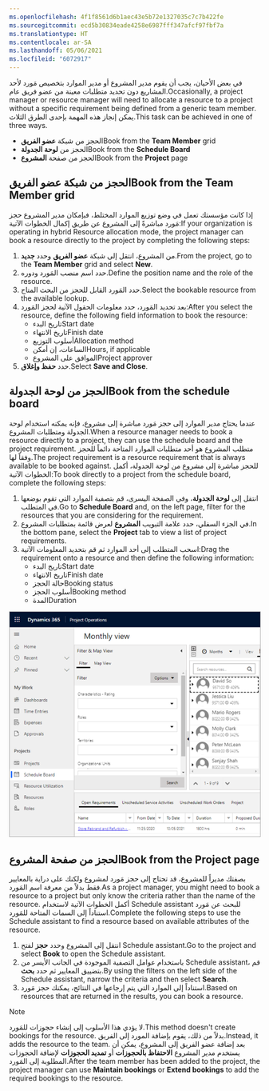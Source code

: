 ```yaml
---
ms.openlocfilehash: 4f1f8561d6b1aec43e5b72e1327035c7c7b422fe
ms.sourcegitcommit: ecd5b30834eade4258e6987fff347afcf97fbf7a
ms.translationtype: HT
ms.contentlocale: ar-SA
ms.lasthandoff: 05/06/2021
ms.locfileid: "6072917"
---
```

<span data-ttu-id="0204e-101">في بعض الأحيان، يجب أن يقوم مدير المشروع أو مدير الموارد بتخصيص مَورد لأحد المشاريع دون تحديد متطلبات معينة من عضو فريق عام.</span><span class="sxs-lookup"><span data-stu-id="0204e-101">Occasionally, a project manager or resource manager will need to allocate a resource to a project without a specific requirement being defined from a generic team member.</span></span> <span data-ttu-id="0204e-102">يمكن إنجاز هذه المهمة بإحدى الطرق الثلاث.</span><span class="sxs-lookup"><span data-stu-id="0204e-102">This task can be achieved in one of three ways.</span></span>

- <span data-ttu-id="0204e-103">الحجز من شبكة **عضو الفريق**</span><span class="sxs-lookup"><span data-stu-id="0204e-103">Book from the **Team Member** grid</span></span>
- <span data-ttu-id="0204e-104">الحجز من **لوحة الجدولة**</span><span class="sxs-lookup"><span data-stu-id="0204e-104">Book from the **Schedule Board**</span></span>
- <span data-ttu-id="0204e-105">الحجز من صفحة **المشروع**</span><span class="sxs-lookup"><span data-stu-id="0204e-105">Book from the **Project** page</span></span>

## <a name="book-from-the-team-member-grid"></a><span data-ttu-id="0204e-106">الحجز من شبكة عضو الفريق</span><span class="sxs-lookup"><span data-stu-id="0204e-106">Book from the Team Member grid</span></span>
<span data-ttu-id="0204e-107">إذا كانت مؤسستك تعمل في وضع توزيع الموارد المختلط، فبإمكان مدير المشروع حجز مَورد مباشرةً إلى المشروع عن طريق إكمال الخطوات الآتية:</span><span class="sxs-lookup"><span data-stu-id="0204e-107">If your organization is operating in hybrid Resource allocation mode, the project manager can book a resource directly to the project by completing the following steps:</span></span>

1.  <span data-ttu-id="0204e-108">من المشروع، انتقل إلى شبكة **عضو الفريق** وحدد **جديد**.</span><span class="sxs-lookup"><span data-stu-id="0204e-108">From the project, go to the **Team Member** grid and select **New**.</span></span>
2.  <span data-ttu-id="0204e-109">حدد اسم منصب المَورد ودوره.</span><span class="sxs-lookup"><span data-stu-id="0204e-109">Define the position name and the role of the resource.</span></span>
3.  <span data-ttu-id="0204e-110">حدد المَورد القابل للحجز من البحث المتاح.</span><span class="sxs-lookup"><span data-stu-id="0204e-110">Select the bookable resource from the available lookup.</span></span>
4.  <span data-ttu-id="0204e-111">بعد تحديد المَورد، حدد معلومات الحقول الآتية لحجز المَورد:</span><span class="sxs-lookup"><span data-stu-id="0204e-111">After you select the resource, define the following field information to book the resource:</span></span>
    - <span data-ttu-id="0204e-112">تاريخ البدء</span><span class="sxs-lookup"><span data-stu-id="0204e-112">Start date</span></span>
    - <span data-ttu-id="0204e-113">تاريخ الانتهاء</span><span class="sxs-lookup"><span data-stu-id="0204e-113">Finish date</span></span>
    - <span data-ttu-id="0204e-114">أسلوب التوزيع</span><span class="sxs-lookup"><span data-stu-id="0204e-114">Allocation method</span></span>
    - <span data-ttu-id="0204e-115">الساعات، إن أمكن</span><span class="sxs-lookup"><span data-stu-id="0204e-115">Hours, if applicable</span></span>
    - <span data-ttu-id="0204e-116">الموافق على المشروع</span><span class="sxs-lookup"><span data-stu-id="0204e-116">Project approver</span></span>
5.  <span data-ttu-id="0204e-117">حدد **حفظ وإغلاق**.</span><span class="sxs-lookup"><span data-stu-id="0204e-117">Select **Save and Close**.</span></span>

## <a name="book-from-the-schedule-board"></a><span data-ttu-id="0204e-118">الحجز من لوحة الجدولة</span><span class="sxs-lookup"><span data-stu-id="0204e-118">Book from the schedule board</span></span>
<span data-ttu-id="0204e-119">عندما يحتاج مدير الموارد إلى حجز مَورد مباشرة إلى مشروع، فإنه يمكنه استخدام لوحة الجدولة ومتطلبات المشروع.</span><span class="sxs-lookup"><span data-stu-id="0204e-119">When a resource manager needs to book a resource directly to a project, they can use the schedule board and the project requirement.</span></span> <span data-ttu-id="0204e-120">متطلب المشروع هو أحد متطلبات الموارد المتاحة دائماً للحجز وفقاً لها.</span><span class="sxs-lookup"><span data-stu-id="0204e-120">The project requirement is a resource requirement that is always available to be booked against.</span></span> <span data-ttu-id="0204e-121">للحجز مباشرة إلى مشروع من لوحة الجدولة، أكمل الخطوات الآتية:</span><span class="sxs-lookup"><span data-stu-id="0204e-121">To book directly to a project from the schedule board, complete the following steps:</span></span>

1.  <span data-ttu-id="0204e-122">انتقل إلى **لوحة الجدولة**، وفي الصفحة اليسرى، قم بتصفية الموارد التي تقوم بوضعها في المتطلب.</span><span class="sxs-lookup"><span data-stu-id="0204e-122">Go to **Schedule Board** and, on the left page, filter for the resources that you are considering for the requirement.</span></span>
2.  <span data-ttu-id="0204e-123">في الجزء السفلي، حدد علامة التبويب **المشروع** لعرض قائمة بمتطلبات المشروع.</span><span class="sxs-lookup"><span data-stu-id="0204e-123">In the bottom pane, select the **Project** tab to view a list of project requirements.</span></span>
3.  <span data-ttu-id="0204e-124">اسحب المتطلب إلى أحد الموارد ثم قم بتحديد المعلومات الآتية:</span><span class="sxs-lookup"><span data-stu-id="0204e-124">Drag the requirement onto a resource and then define the following information:</span></span>
    - <span data-ttu-id="0204e-125">تاريخ البدء</span><span class="sxs-lookup"><span data-stu-id="0204e-125">Start date</span></span>
    - <span data-ttu-id="0204e-126">تاريخ الانتهاء</span><span class="sxs-lookup"><span data-stu-id="0204e-126">Finish date</span></span>
    - <span data-ttu-id="0204e-127">حالة الحجز</span><span class="sxs-lookup"><span data-stu-id="0204e-127">Booking status</span></span>
    - <span data-ttu-id="0204e-128">أسلوب الحجز</span><span class="sxs-lookup"><span data-stu-id="0204e-128">Booking method</span></span>
    - <span data-ttu-id="0204e-129">المدة</span><span class="sxs-lookup"><span data-stu-id="0204e-129">Duration</span></span>



![لقطة شاشة لطريقة العرض "شهري" في لوحة الجدولة.](../media/schedule-board-resource-ss.png)

## <a name="book-from-the-project-page"></a><span data-ttu-id="0204e-131">الحجز من صفحة المشروع</span><span class="sxs-lookup"><span data-stu-id="0204e-131">Book from the Project page</span></span>
<span data-ttu-id="0204e-132">بصفتك مديراً للمشروع، قد تحتاج إلى حجز مَورد لمشروع ولكنك على دراية بالمعايير فقط بدلاً من معرفة اسم المَورد.</span><span class="sxs-lookup"><span data-stu-id="0204e-132">As a project manager, you might need to book a resource to a project but only know the criteria rather than the name of the resource.</span></span> <span data-ttu-id="0204e-133">أكمل الخطوات الآتية لاستخدام Schedule assistant للبحث عن مَورد استناداً إلى السمات المتاحة للمَورد.</span><span class="sxs-lookup"><span data-stu-id="0204e-133">Complete the following steps to use the Schedule assistant to find a resource based on available attributes of the resource.</span></span>

1.  <span data-ttu-id="0204e-134">انتقل إلى المشروع وحدد **حجز** لفتح Schedule assistant.</span><span class="sxs-lookup"><span data-stu-id="0204e-134">Go to the project and select **Book** to open the Schedule assistant.</span></span>
2.  <span data-ttu-id="0204e-135">باستخدام عوامل التصفية الموجودة في الجانب الأيسر من Schedule assistant، قم بتضييق المعايير ثم حدد **بحث**.</span><span class="sxs-lookup"><span data-stu-id="0204e-135">By using the filters on the left side of the Schedule assistant, narrow the criteria and then select **Search**.</span></span>
3.  <span data-ttu-id="0204e-136">استناداً إلى الموارد التي يتم إرجاعها في النتائج، يمكنك حجز مَورد.</span><span class="sxs-lookup"><span data-stu-id="0204e-136">Based on resources that are returned in the results, you can book a resource.</span></span>

> [!NOTE]
> <span data-ttu-id="0204e-137">لا يؤدي هذا الأسلوب إلى إنشاء حجوزات للمَورد.</span><span class="sxs-lookup"><span data-stu-id="0204e-137">This method doesn't create bookings for the resource.</span></span> <span data-ttu-id="0204e-138">بدلاً من ذلك، يقوم بإضافة المورد إلى الفريق.</span><span class="sxs-lookup"><span data-stu-id="0204e-138">Instead, it adds the resource to the team.</span></span> <span data-ttu-id="0204e-139">بعد إضافة عضو الفريق إلى المشروع، يمكن أن يستخدم مدير المشروع **الاحتفاظ بالحجوزات** أو **تمديد الحجوزات** لإضافة الحجوزات المطلوبة إلى المَورد.</span><span class="sxs-lookup"><span data-stu-id="0204e-139">After the team member has been added to the project, the project manager can use **Maintain bookings** or **Extend bookings** to add the required bookings to the resource.</span></span>
